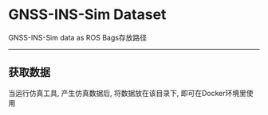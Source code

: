 # GNSS-INS-Sim Dataset

GNSS-INS-Sim data as ROS Bags存放路径

---

## 获取数据

当运行仿真工具, 产生仿真数据后, 将数据放在该目录下, 即可在Docker环境里使用

